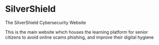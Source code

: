 # SilverShield
The SilverShield Cybersecurity Website

This is the main website  which houses the learning platform for senior citizens to avoid online scams phishing, and improve their digital hygiene
